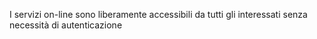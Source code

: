 

I servizi on-line sono liberamente accessibili da tutti gli interessati senza necessità di autenticazione
